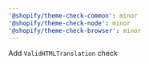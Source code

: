 ```yaml
---
'@shopify/theme-check-common': minor
'@shopify/theme-check-node': minor
'@shopify/theme-check-browser': minor
---
```


Add `ValidHTMLTranslation` check
